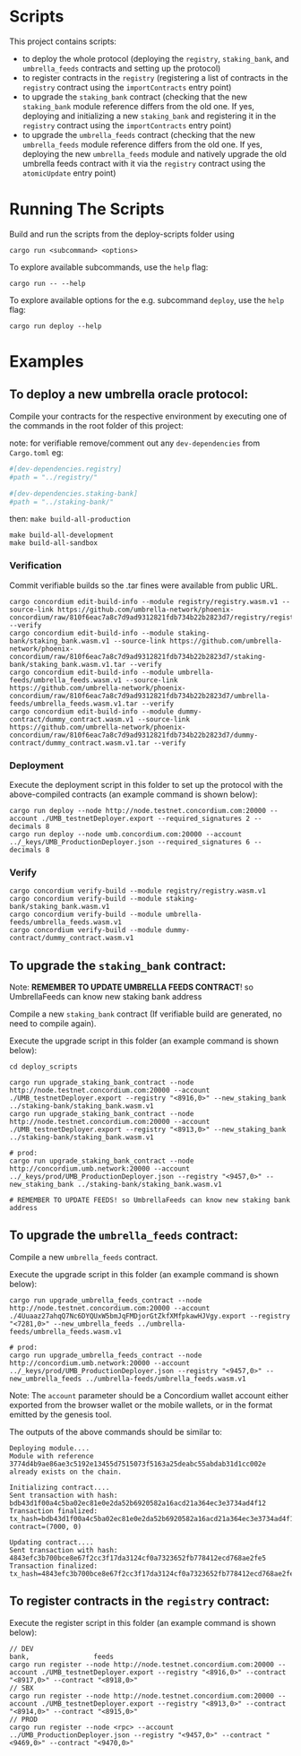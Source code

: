 # Scripts

This project contains scripts:

- to deploy the whole protocol (deploying the `registry`, `staking_bank`, and `umbrella_feeds` contracts and setting up
  the protocol)
- to register contracts in the `registry` (registering a list of contracts in the `registry` contract using
  the `importContracts` entry point)
- to upgrade the `staking_bank` contract (checking that the new `staking_bank` module reference differs from the old
  one. If yes, deploying and initializing a new `staking_bank` and registering it in the `registry` contract using
  the `importContracts` entry point)
- to upgrade the `umbrella_feeds` contract (checking that the new `umbrella_feeds` module reference differs from the old
  one. If yes, deploying the new `umbrella_feeds` module and natively upgrade the old umbrella feeds contract with it
  via the `registry` contract using the `atomicUpdate` entry point)

# Running The Scripts

Build and run the scripts from the deploy-scripts folder using

```
cargo run <subcommand> <options>
```

To explore available subcommands, use the `help` flag:

```
cargo run -- --help
```

To explore available options for the e.g. subcommand `deploy`, use the `help` flag:

```
cargo run deploy --help
```

# Examples

## To deploy a new umbrella oracle protocol:

Compile your contracts for the respective environment by executing one of the commands in the root folder of this
project:

note: for verifiable remove/comment out any `dev-dependencies` from `Cargo.toml` eg:
```toml
#[dev-dependencies.registry]
#path = "../registry/"

#[dev-dependencies.staking-bank]
#path = "../staking-bank/"
```

then: `make build-all-production`

```
make build-all-development
make build-all-sandbox
```

### Verification

Commit verifiable builds so the .tar fines were available from public URL.

```shell
cargo concordium edit-build-info --module registry/registry.wasm.v1 --source-link https://github.com/umbrella-network/phoenix-concordium/raw/810f6eac7a8c7d9ad9312821fdb734b22b2823d7/registry/registry.wasm.v1.tar --verify
cargo concordium edit-build-info --module staking-bank/staking_bank.wasm.v1 --source-link https://github.com/umbrella-network/phoenix-concordium/raw/810f6eac7a8c7d9ad9312821fdb734b22b2823d7/staking-bank/staking_bank.wasm.v1.tar --verify
cargo concordium edit-build-info --module umbrella-feeds/umbrella_feeds.wasm.v1 --source-link https://github.com/umbrella-network/phoenix-concordium/raw/810f6eac7a8c7d9ad9312821fdb734b22b2823d7/umbrella-feeds/umbrella_feeds.wasm.v1.tar --verify
cargo concordium edit-build-info --module dummy-contract/dummy_contract.wasm.v1 --source-link https://github.com/umbrella-network/phoenix-concordium/raw/810f6eac7a8c7d9ad9312821fdb734b22b2823d7/dummy-contract/dummy_contract.wasm.v1.tar --verify
```

### Deployment

Execute the deployment script in this folder to set up the protocol with the above-compiled contracts (an example
command is shown below):

```
cargo run deploy --node http://node.testnet.concordium.com:20000 --account ./UMB_testnetDeployer.export --required_signatures 2 --decimals 8
cargo run deploy --node umb.concordium.com:20000 --account ../_keys/UMB_ProductionDeployer.json --required_signatures 6 --decimals 8
```

### Verify

```shell
cargo concordium verify-build --module registry/registry.wasm.v1
cargo concordium verify-build --module staking-bank/staking_bank.wasm.v1
cargo concordium verify-build --module umbrella-feeds/umbrella_feeds.wasm.v1
cargo concordium verify-build --module dummy-contract/dummy_contract.wasm.v1
```

## To upgrade the `staking_bank` contract:

Note: **REMEMBER TO UPDATE UMBRELLA FEEDS CONTRACT**! so UmbrellaFeeds can know new staking bank address

Compile a new `staking_bank` contract (If verifiable build are generated, no need to compile again).

Execute the upgrade script in this folder (an example command is shown below):

`cd deploy_scripts`

```shell
cargo run upgrade_staking_bank_contract --node http://node.testnet.concordium.com:20000 --account ./UMB_testnetDeployer.export --registry "<8916,0>" --new_staking_bank ../staking-bank/staking_bank.wasm.v1
cargo run upgrade_staking_bank_contract --node http://node.testnet.concordium.com:20000 --account ./UMB_testnetDeployer.export --registry "<8913,0>" --new_staking_bank ../staking-bank/staking_bank.wasm.v1

# prod:
cargo run upgrade_staking_bank_contract --node http://concordium.umb.network:20000 --account ../_keys/prod/UMB_ProductionDeployer.json --registry "<9457,0>" --new_staking_bank ../staking-bank/staking_bank.wasm.v1

# REMEMBER TO UPDATE FEEDS! so UmbrellaFeeds can know new staking bank address
```

## To upgrade the `umbrella_feeds` contract:

Compile a new `umbrella_feeds` contract.

Execute the upgrade script in this folder (an example command is shown below):

```shell
cargo run upgrade_umbrella_feeds_contract --node http://node.testnet.concordium.com:20000 --account ./4Uuaaz27ahqQ7Nc6DYQUxW5bmJqFMDjorGtZkfXMfpkawHJVgy.export --registry "<7281,0>" --new_umbrella_feeds ../umbrella-feeds/umbrella_feeds.wasm.v1

# prod:
cargo run upgrade_umbrella_feeds_contract --node http://concordium.umb.network:20000 --account ../_keys/prod/UMB_ProductionDeployer.json --registry "<9457,0>" --new_umbrella_feeds ../umbrella-feeds/umbrella_feeds.wasm.v1
```

Note: The `account` parameter should be a Concordium wallet account either exported from the
browser wallet or the mobile wallets, or in the format emitted by the
genesis tool.

The outputs of the above commands should be similar to:

```
Deploying module....
Module with reference 3774d4b9ae86ae3c5192e13455d7515073f5163a25deabc55abdab31d1cc002e already exists on the chain.

Initializing contract....
Sent transaction with hash: bdb43d1f00a4c5ba02ec81e0e2da52b6920582a16acd21a364ec3e3734ad4f12
Transaction finalized: tx_hash=bdb43d1f00a4c5ba02ec81e0e2da52b6920582a16acd21a364ec3e3734ad4f12 contract=(7000, 0)

Updating contract....
Sent transaction with hash: 4843efc3b700bce8e67f2cc3f17da3124cf0a7323652fb778412ecd768ae2fe5
Transaction finalized: tx_hash=4843efc3b700bce8e67f2cc3f17da3124cf0a7323652fb778412ecd768ae2fe5
```

## To register contracts in the `registry` contract:

Execute the register script in this folder (an example command is shown below):

```shell
// DEV                                                                                                                                       bank,                feeds
cargo run register --node http://node.testnet.concordium.com:20000 --account ./UMB_testnetDeployer.export --registry "<8916,0>" --contract "<8917,0>" --contract "<8918,0>" 
// SBX
cargo run register --node http://node.testnet.concordium.com:20000 --account ./UMB_testnetDeployer.export --registry "<8913,0>" --contract "<8914,0>" --contract "<8915,0>" 
// PROD
cargo run register --node <rpc> --account ../UMB_ProductionDeployer.json --registry "<9457,0>" --contract "<9469,0>" --contract "<9470,0>" 
```

